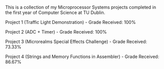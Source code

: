 This is a collection of my Microprocessor Systems projects completed in the first year of Computer Science at TU Dublin.

Project 1 (Traffic Light Demonstration) - Grade Received: 100%

Project 2 (ADC + Timer) - Grade Received: 100%

Project 3 (Microrealms Special Effects Challenge) - Grade Received: 73.33%

Project 4 (Strings and Memory Functions in Assembler) - Grade Received: 86.67%
